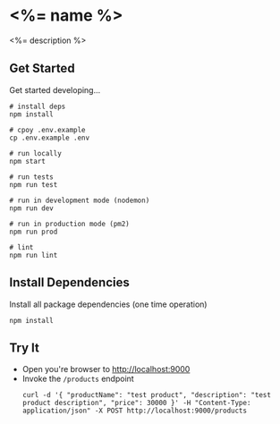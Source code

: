 # <%= name %>

<%= description %>

## Get Started

Get started developing...

```shell
# install deps
npm install

# cpoy .env.example
cp .env.example .env

# run locally
npm start

# run tests
npm run test

# run in development mode (nodemon)
npm run dev

# run in production mode (pm2)
npm run prod

# lint
npm run lint

```

## Install Dependencies

Install all package dependencies (one time operation)

```shell
npm install
```

## Try It
* Open you're browser to [http://localhost:9000](http://localhost:9000)
* Invoke the `/products` endpoint 
  ```shell
  curl -d '{ "productName": "test product", "description": "test product description", "price": 30000 }' -H "Content-Type: application/json" -X POST http://localhost:9000/products
  ```
